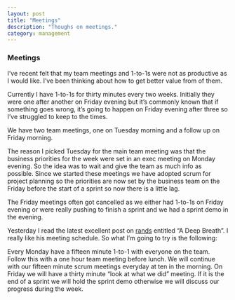 ```yaml
---
layout: post
title: "Meetings"
description: "Thoughs on meetings."
category: management
---
```


### Meetings

I’ve recent felt that my team meetings and 1-to-1s were not as productive as I would like. I’ve been thinking about how to get better value from of them.

Currently I have 1-to-1s for thirty minutes every two weeks. Initially they were one after another on Friday evening but it’s commonly known that if something goes wrong, it’s going to happen on Friday evening after three so I’ve struggled to keep to the times.

We have two team meetings, one on Tuesday morning and a follow up on Friday morning.

The reason I picked Tuesday for the main team meeting was that the business priorities for the week were set in an exec meeting on Monday evening. So the idea was to wait and give the team as much info as possible. Since we started these meetings we have adopted scrum for project planning so the priorities are now set by the business team on the Friday before the start of a sprint so now there is a little lag.

The Friday meetings often got cancelled as we either had 1-to-1s on Friday evening or were really pushing to finish a sprint and we had a sprint demo in the evening.

Yesterday I read the latest excellent post on [rands](http://www.randsinrepose.com/) entitled “A Deep Breath”. I really like his meeting schedule. So what I’m going to try is the following:

Every Monday have a fifteen minute 1-to-1 with everyone on the team. Follow this with a one hour team meeting before lunch. We will continue with our fifteen minute scrum meetings everyday at ten in the morning. On Friday we will have a thirty minute “look at what we did” meeting. If it is the end of a sprint we will hold the sprint demo otherwise we will discuss our progress during the week.